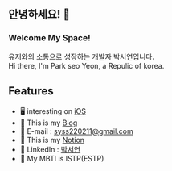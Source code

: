 ## 안녕하세요! 👋

### Welcome My Space!
유저와의 소통으로 성장하는 개발자 박서연입니다.  
Hi there, I'm Park seo Yeon, a Repulic of korea.  


## Features
- 🖥  interesting on [iOS](https://github.com/syss220211/SYStudy)
- 🧸 This is my [Blog](https://sy-catbutler.tistory.com/)
- 💭 E-mail : syss220211@gmail.com   
- 📝 This is my [Notion](https://url.kr/qgnjtb)
- 📘 LinkedIn : [박서연](https://www.linkedin.com/in/0linda1)
- 🌱 My MBTI is ISTP(ESTP)
  
[^1]: [![Seo Yeon's GitHub stats](https://github-readme-stats.vercel.app/api?username=syss220211&line_height=24&hide_rank=true&&layout=compact&&show_icons=true&5&border_radius=10&icon_color=556B2F&text_color=000000&title_color=556B2F&border_color=556B2F)](https://github.com/syss220211/syss220211) 

[^1]: [![Seo Yeon's GitHub stats](https://github-readme-stats.vercel.app/api?username=syss220211)](https://github.com/syss220211/github-readme-stats)


[^1]: <!--[![Top Langs](https://github-readme-stats.vercel.app/api/top-langs/?username=syss220211&layout=compact&langs_count=8&title_color=556B2F&border_radius=10&border_color=556B2F)](https://github.com/syss220211?tab=repositories&q=&type=&language=java&sort=)-->
